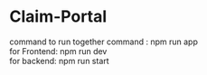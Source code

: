 # Claim-Portal

command to run together command : npm run app <br/>
for Frontend: npm run dev <br/>
for backend: npm run start <br/>
